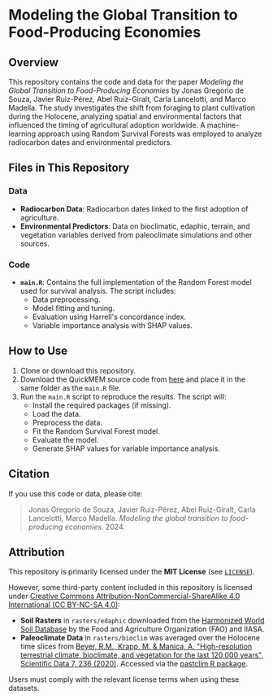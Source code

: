 # Modeling the Global Transition to Food-Producing Economies

## Overview
This repository contains the code and data for the paper *Modeling the Global Transition to Food-Producing Economies* by Jonas Gregorio de Souza, Javier Ruiz-Pérez, Abel Ruiz-Giralt, Carla Lancelotti, and Marco Madella. The study investigates the shift from foraging to plant cultivation during the Holocene, analyzing spatial and environmental factors that influenced the timing of agricultural adoption worldwide. A machine-learning approach using Random Survival Forests was employed to analyze radiocarbon dates and environmental predictors.

## Files in This Repository

### Data
- **Radiocarbon Data**: Radiocarbon dates linked to the first adoption of agriculture.
- **Environmental Predictors**: Data on bioclimatic, edaphic, terrain, and vegetation variables derived from paleoclimate simulations and other sources.

### Code
- **`main.R`**: Contains the full implementation of the Random Forest model used for survival analysis. The script includes:
  - Data preprocessing.
  - Model fitting and tuning.
  - Evaluation using Harrell's concordance index.
  - Variable importance analysis with SHAP values.

## How to Use
1. Clone or download this repository.
2. Download the QuickMEM source code from <a href="https://github.com/ajsmit/Quantitative_Ecology/blob/main/Num_Ecol_R_book_ed1/quickMEM.R" target="_blank">here</a> and place it in the same folder as the `main.R` file.
3. Run the `main.R` script to reproduce the results. The script will:
   - Install the required packages (if missing).
   - Load the data.
   - Preprocess the data.
   - Fit the Random Survival Forest model.
   - Evaluate the model.
   - Generate SHAP values for variable importance analysis.

## Citation
If you use this code or data, please cite:

> Jonas Gregorio de Souza, Javier Ruiz-Pérez, Abel Ruiz-Giralt, Carla Lancelotti, Marco Madella. *Modeling the global transition to food-producing economies*. 2024.

## Attribution

This repository is primarily licensed under the **MIT License** (see [`LICENSE`](LICENSE)).

However, some third-party content included in this repository is licensed under [Creative Commons Attribution-NonCommercial-ShareAlike 4.0 International (CC BY-NC-SA 4.0)](https://creativecommons.org/licenses/by-nc-sa/4.0/):

- **Soil Rasters** in `rasters/edaphic` downloaded from the [Harmonized World Soil Database](https://www.fao.org/soils-portal/data-hub/soil-maps-and-databases/harmonized-world-soil-database-v20/en/) by the Food and Agriculture Organization (FAO) and IIASA.
- **Paleoclimate Data** in `rasters/bioclim` was averaged over the Holocene time slices from [Beyer, R.M., Krapp, M. & Manica, A. "High-resolution terrestrial climate, bioclimate, and vegetation for the last 120,000 years", Scientific Data 7, 236 (2020)](https://www.nature.com/articles/s41597-020-0552-1). Accessed via the [pastclim R package](https://github.com/EvolEcolGroup/pastclim).

Users must comply with the relevant license terms when using these datasets.